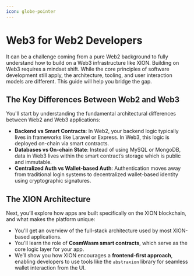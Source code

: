 ```yaml
---
icon: globe-pointer
---
```


# Web3 for Web2 Developers

It can be a challenge coming from a pure Web2 background to fully understand how to build on a Web3 infrastructure like XION. Building on Web3 requires a mindset shift. While the core principles of software development still apply, the architecture, tooling, and user interaction models are different. This guide will help you bridge the gap.



## The Key Differences Between Web2 and Web3

You'll start by understanding the fundamental architectural differences between Web2 and Web3 applications:

* **Backend vs Smart Contracts**: In Web2, your backend logic typically lives in frameworks like Laravel or Express. In Web3, this logic is deployed on-chain via smart contracts.
* **Databases vs On-chain State**: Instead of using MySQL or MongoDB, data in Web3 lives within the smart contract’s storage which is public and immutable.
* **Centralized Auth vs Wallet-based Auth**: Authentication moves away from traditional login systems to decentralized wallet-based identity using cryptographic signatures.



## The XION Architecture

Next, you’ll explore how apps are built specifically on the XION blockchain, and what makes the platform unique:

* You'll get an overview of the full-stack architecture used by most XION-based applications.
* You'll learn the role of **CosmWasm smart contracts**, which serve as the core logic layer for your app.
* We’ll show you how XION encourages a **frontend-first approach**, enabling developers to use tools like the `abstraxion` library for seamless wallet interaction from the UI.

